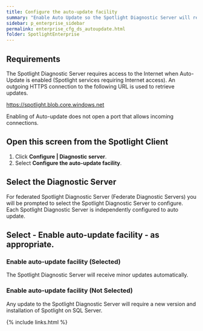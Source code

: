 ```yaml
---
title: Configure the auto-update facility
summary: "Enable Auto Update so the Spotlight Diagnostic Server will receive minor updates (scripts and configuration) automatically."
sidebar: p_enterprise_sidebar
permalink: enterprise_cfg_ds_autoupdate.html
folder: SpotlightEnterprise
---
```




## Requirements

The Spotlight Diagnostic Server requires access to the Internet when Auto-Update is enabled (Spotlight services requiring Internet access). An outgoing HTTPS connection to the following URL is used to retrieve updates.

https://spotlight.blob.core.windows.net

Enabling of Auto-update does not open a port that allows incoming connections.

## Open this screen from the Spotlight Client

1. Click **Configure \| Diagnostic server**.
2. Select **Configure the auto-update facility**.

## Select the Diagnostic Server

For federated Spotlight Diagnostic Server (Federate Diagnostic Servers) you will be prompted to select the Spotlight Diagnostic Server to configure. Each Spotlight Diagnostic Server is independently configured to auto update.

## Select - Enable auto-update facility - as appropriate.

### Enable auto-update facility (Selected)

The Spotlight Diagnostic Server will receive minor updates automatically.

### Enable auto-update facility (Not Selected)


Any update to the Spotlight Diagnostic Server will require a new version and installation of Spotlight on SQL Server.




{% include links.html %}
